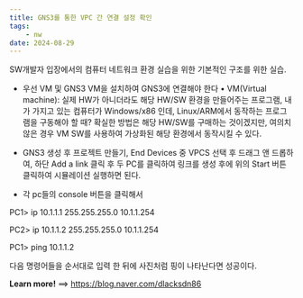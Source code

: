 ```yaml
---
title: GNS3를 통한 VPC 간 연결 설정 확인
tags:
    - nw
date: 2024-08-29
---
```


SW개발자 입장에서의 컴퓨터 네트워크 환경 실습을 위한 기본적인 구조를 위한 실습.

<!--more-->

- 우선 VM 및 GNS3 VM을 설치하여 GNS3에 연결해야 한다 • VM(Virtual machine): 실제 HW가 아니더라도 해당 HW/SW 환경을 만들어주는 프로그램, 내가 가지고 있는 컴퓨터가 Windows/x86 인데, Linux/ARM에서 동작하는 프로그램을 구동해야 할 때? 확실한 방법은 해당 HW/SW를 구매하는 것이겠지만, 여의치 않은 경우 VM SW를 사용하여 가상화된 해당 환경에서 동작시킬 수 있다.

- GNS3 생성 후 프로젝트 만들기, End Devices 중 VPCS 선택 후 드래그 앤 드롭하여, 하단 Add a link 클릭 후 두 PC를 클릭하여 링크를 생성 후에 위의 Start 버튼 클릭하여 시뮬레이션 실행하면 된다.

- 각 pc들의 console 버튼을 클릭해서 

PC1> ip 10.1.1.1 255.255.255.0 10.1.1.254

PC2> ip 10.1.1.2 255.255.255.0 10.1.1.254

PC1> ping 10.1.1.2 

다음 명령어들을 순서대로 입력 한 뒤에 사진처럼 핑이 나타난다면 성공이다.


**Learn more!** ==> https://blog.naver.com/dlacksdn86